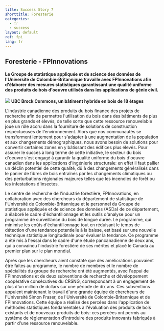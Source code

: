 ```yaml
---
title: Success Story 7
shorttitle: Foresterie
categories: 
  - fr
  - success
layout: default
ref: fpi
lang: fr
---
```



## Foresterie - FPInnovations

####  Le Groupe de statistique appliquée et de science des données de l'Université de Colombie-Britannique travaille avec FPInnovations afin d'élaborer des mesures statistiques garantissant une qualité uniforme des produits de bois d'oeuvre utilisés dans les applications de génie civil.

<img src="../img/portfolio/FPI_001.png" style="max-height: 300px"
class="img-responsive center-block"/>
**UBC Brock Commons, un bâtiment hybride en bois de 18 étages**



L'industrie canadienne des produits du bois finance des projets de recherche afin de permettre l'utilisation du bois dans des bâtiments de plus en plus grands et élevés, de telle sorte que cette ressource renouvelable joue un rôle accru dans la fourniture de solutions de construction respectueuses de l'environnement. Alors que nos communautés se transforment lentement pour s'adapter à une augmentation de la population et aux changements démographiques, nous avons besoin de solutions pour convertir certaines zones en y bâtissant des édifices plus élevés. Pour assurer le succès à long terme de cette initiative, le secteur du bois d'oeuvre s'est engagé à garantir la qualité uniforme du bois d'oeuvre canadien dans les applications d'ingénierie structurale: en effet il faut pallier un déclin potentiel de cette qualité, dû à des changements généralisés dans le panier de fibres de bois entraînés par les changements climatiques ou des perturbations régionales majeures telles que les incendies de forêt ou les infestations d'insectes.

Le centre de recherche de l'industrie forestière, FPInnovations, en collaboration avec des chercheurs du département de statistique de l'Université de Colombie-Britannique et le personnel du Groupe de statistique appliquée et de science des données (ASDa) de ce département, a élaboré le cadre d'échantillonnage et les outils d'analyse pour un programme de surveillance du bois de longue durée. Le programme, qui minimise les coûts d'échantillonnage tout en réduisant le temps de détection d'une tendance potentielle à la baisse, est basé sur une nouvelle technique statistique longitudinale pour évaluer la tendance. Ce programme a été mis à l'essai dans le cadre d'une étude pancanadienne de deux ans, qui a convaincu l'industrie forestière de ses mérites et placé le Canada au premier plan sur le plan mondial.

Après que les chercheurs aient constaté que des améliorations pouvaient être faites au programme, le nombre de membres et le nombre de spécialités du groupe de recherche ont été augmentés, avec l'appui de FPInnovations et de deux subventions de recherche et développement coopérative consécutives du CRSNG, correspondant à un engagement de plus d'un million de dollars sur une période de dix ans. Ces subventions appuient maintenant le travail d'une grande équipe de chercheurs de l'Université Simon Fraser, de l'Université de Colombie-Britannique et de FPInnovations. Cette équipe a réalisé des percées dans l'application de méthodes statistiques fondamentales à l'évaluation des produits de bois existants et de nouveaux produits de bois: ces percées ont permis au système de réglementation d'introduire des produits innovants fabriqués à partir d'une ressource renouvelable.

